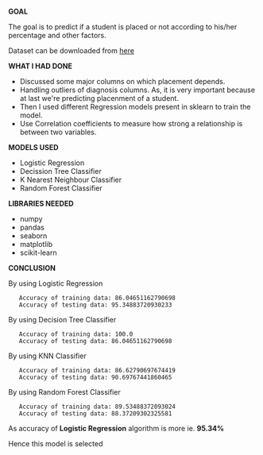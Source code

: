 **GOAL**

The goal is to predict if a student is placed or not according to his/her percentage and other factors.

Dataset can be downloaded from [here]( https://www.kaggle.com/benroshan/factors-affecting-campus-placement)

**WHAT I HAD DONE**
- Discussed some major columns on which placement depends.
- Handling outliers of diagnosis columns. As, it is very important because at last we're predicting placenment of a student.
- Then I used different Regression models present in sklearn to train the model.
- Use Correlation coefficients to measure how strong a relationship is between two variables.

**MODELS USED**
-  Logistic Regression
-  Decission Tree Classifier
-  K Nearest Neighbour Classifier
-  Random Forest Classifier

**LIBRARIES NEEDED**
- numpy
- pandas
- seaborn
- matplotlib
- scikit-learn

**CONCLUSION**

By using Logistic Regression 
 ```
    Accuracy of training data: 86.04651162790698
    Accuracy of testing data: 95.34883720930233
 ``` 

By using Decision Tree Classifier 
 ```
    Accuracy of training data: 100.0
    Accuracy of testing data: 86.04651162790698
 ``` 
 
 By using KNN Classifier 
 ```
    Accuracy of training data: 86.62790697674419
    Accuracy of testing data: 90.69767441860465
 ``` 

 By using Random Forest Classifier 
 ```
    Accuracy of training data: 89.53488372093024
    Accuracy of testing data: 88.37209302325581
 ``` 


As accuracy of **Logistic Regression** algorithm is more ie. **95.34%**

Hence this model is selected